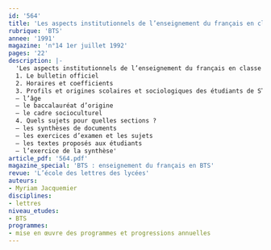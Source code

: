 ```yaml
---
id: '564'
title: 'Les aspects institutionnels de l’enseignement du français en classe de BTS'
rubrique: 'BTS'
annee: '1991'
magazine: 'n°14 1er juillet 1992'
pages: '22'
description: |-
  'Les aspects institutionnels de l’enseignement du français en classe de BTS…
  1. Le bulletin officiel
  2. Horaires et coefficients
  3. Profils et origines scolaires et sociologiques des étudiants de STS
  – l’âge
  – le baccalauréat d’origine
  – le cadre socioculturel
  4. Quels sujets pour quelles sections ?
  – les synthèses de documents
  – les exercices d’examen et les sujets
  – les textes proposés aux étudiants
  – l’exercice de la synthèse'
article_pdf: '564.pdf'
magazine_special: 'BTS : enseignement du français en BTS'
revue: 'L’école des lettres des lycées'
auteurs:
- Myriam Jacquemier
disciplines:
- lettres
niveau_etudes:
- BTS
programmes:
- mise en œuvre des programmes et progressions annuelles
---
```

